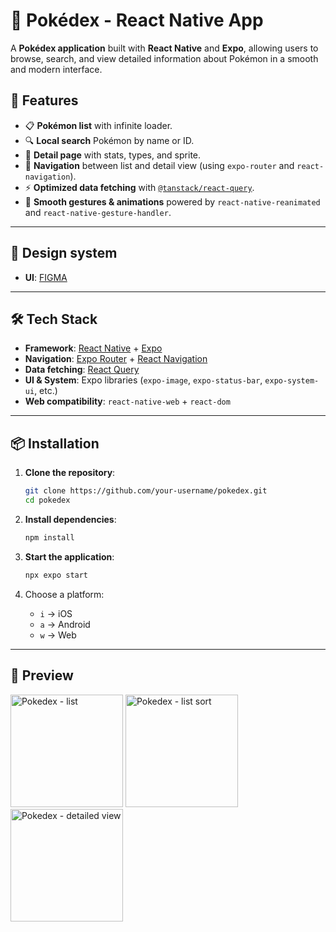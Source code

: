 # 📱 Pokédex - React Native App

A **Pokédex application** built with **React Native** and **Expo**, allowing users to browse, search, and view detailed information about Pokémon in a smooth and modern interface.

## 🚀 Features

- 📋 **Pokémon list** with infinite loader.
- 🔍 **Local search** Pokémon by name or ID.
- 📄 **Detail page** with stats, types, and sprite.
- 🔄 **Navigation** between list and detail view (using `expo-router` and `react-navigation`).
- ⚡ **Optimized data fetching** with [`@tanstack/react-query`](https://tanstack.com/query/latest).
- 💫 **Smooth gestures & animations** powered by `react-native-reanimated` and `react-native-gesture-handler`.

---

## 🎨 Design system

- **UI**: [FIGMA](https://www.figma.com/community/file/979132880663340794/pokedex)

---

## 🛠️ Tech Stack

- **Framework**: [React Native](https://reactnative.dev/) + [Expo](https://expo.dev/)  
- **Navigation**: [Expo Router](https://expo.github.io/router/) + [React Navigation](https://reactnavigation.org/)  
- **Data fetching**: [React Query](https://tanstack.com/query/latest)  
- **UI & System**: Expo libraries (`expo-image`, `expo-status-bar`, `expo-system-ui`, etc.)  
- **Web compatibility**: `react-native-web` + `react-dom`  

---

## 📦 Installation

1. **Clone the repository**:
   ```bash
   git clone https://github.com/your-username/pokedex.git
   cd pokedex
   ```

2. **Install dependencies**:
   ```bash
   npm install
   ```

3. **Start the application**:
   ```bash
   npx expo start
   ```

4. Choose a platform:  
   - `i` → iOS  
   - `a` → Android  
   - `w` → Web  

---

## 📸 Preview

<img width="180" height="auto" alt="Pokedex - list" src="https://github.com/user-attachments/assets/70277364-bf3c-4748-9b1c-f2f48fa88886" />
<img width="180" height="auto" alt="Pokedex - list sort" src="https://github.com/user-attachments/assets/22e26afe-7bd6-4989-9532-4432e8f33512" />
<img width="180" height="auto" alt="Pokedex - detailed view" src="https://github.com/user-attachments/assets/2f629b30-80fb-488f-b125-8ae38b5db4d5" />





